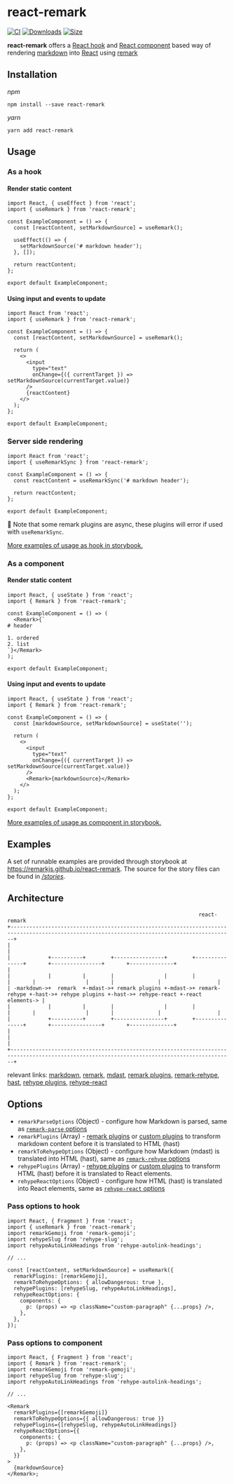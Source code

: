 # react-remark

[![CI](https://github.com/remarkjs/react-remark/workflows/CI/badge.svg?branch=main)](https://github.com/remarkjs/react-remark/actions?query=workflow%3ACI)
[![Downloads](https://img.shields.io/npm/dm/react-remark.svg)](https://www.npmjs.com/package/react-remark)
[![Size](https://img.shields.io/bundlephobia/minzip/react-remark.svg)](https://bundlephobia.com/result?p=react-remark)

**react-remark** offers a [React hook](https://reactjs.org/docs/hooks-intro.html) and [React component](https://reactjs.org/docs/glossary.html#components) based way of rendering [markdown](https://commonmark.org/) into [React](https://reactjs.org) using [remark](https://github.com/remarkjs/remark)

## Installation

_npm_

```
npm install --save react-remark
```

_yarn_

```
yarn add react-remark
```

## Usage

### As a hook

#### Render static content

```tsx
import React, { useEffect } from 'react';
import { useRemark } from 'react-remark';

const ExampleComponent = () => {
  const [reactContent, setMarkdownSource] = useRemark();

  useEffect(() => {
    setMarkdownSource('# markdown header');
  }, []);

  return reactContent;
};

export default ExampleComponent;
```

#### Using input and events to update

```tsx
import React from 'react';
import { useRemark } from 'react-remark';

const ExampleComponent = () => {
  const [reactContent, setMarkdownSource] = useRemark();

  return (
    <>
      <input
        type="text"
        onChange={({ currentTarget }) => setMarkdownSource(currentTarget.value)}
      />
      {reactContent}
    </>
  );
};

export default ExampleComponent;
```

### Server side rendering

```tsx
import React from 'react';
import { useRemarkSync } from 'react-remark';

const ExampleComponent = () => {
  const reactContent = useRemarkSync('# markdown header');

  return reactContent;
};

export default ExampleComponent;
```

:notebook: Note that some remark plugins are async, these plugins will error if used with `useRemarkSync`.

[More examples of usage as hook in storybook.](https://remarkjs.github.io/react-remark/?path=/story/remark-hook)

### As a component

#### Render static content

```tsx
import React, { useState } from 'react';
import { Remark } from 'react-remark';

const ExampleComponent = () => (
  <Remark>{`
# header

1. ordered
2. list
`}</Remark>
);

export default ExampleComponent;
```

#### Using input and events to update

```tsx
import React, { useState } from 'react';
import { Remark } from 'react-remark';

const ExampleComponent = () => {
  const [markdownSource, setMarkdownSource] = useState('');

  return (
    <>
      <input
        type="text"
        onChange={({ currentTarget }) => setMarkdownSource(currentTarget.value)}
      />
      <Remark>{markdownSource}</Remark>
    </>
  );
};

export default ExampleComponent;
```

[More examples of usage as component in storybook.](https://remarkjs.github.io/react-remark/?path=/story/remark-component)

## Examples

A set of runnable examples are provided through storybook at <https://remarkjs.github.io/react-remark>.
The source for the story files can be found in [_/stories_](./stories).

## Architecture

```
                                                             react-remark
+---------------------------------------------------------------------------------------------------------------------------------------------+
|                                                                                                                                             |
|            +----------+        +----------------+        +---------------+       +----------------+       +--------------+                  |
|            |          |        |                |        |               |       |                |       |              |                  |
| -markdown->+  remark  +-mdast->+ remark plugins +-mdast->+ remark-rehype +-hast->+ rehype plugins +-hast->+ rehype-react +-react elements-> |
|            |          |        |                |        |               |       |                |       |              |                  |
|            +----------+        +----------------+        +---------------+       +----------------+       +--------------+                  |
|                                                                                                                                             |
+---------------------------------------------------------------------------------------------------------------------------------------------+
```

relevant links: [markdown](https://commonmark.org), [remark](https://github.com/remarkjs/remark), [mdast](https://github.com/syntax-tree/mdast), [remark plugins](https://github.com/remarkjs/remark/blob/main/doc/plugins.md), [remark-rehype](https://github.com/remarkjs/remark-rehype), [hast](https://github.com/syntax-tree/hast), [rehype plugins](https://github.com/rehypejs/rehype/blob/main/doc/plugins.md), [rehype-react](https://github.com/rehypejs/rehype-react)

## Options

- `remarkParseOptions` (Object) - configure how Markdown is parsed, same as [`remark-parse` options](https://github.com/remarkjs/remark/tree/main/packages/remark-parse#options)
- `remarkPlugins` (Array) - [remark plugins](https://github.com/remarkjs/remark/blob/main/doc/plugins.md) or [custom plugins](https://unifiedjs.com/learn/guide/create-a-plugin) to transform markdown content before it is translated to HTML (hast)
- `remarkToRehypeOptions` (Object) - configure how Markdown (mdast) is translated into HTML (hast), same as [`remark-rehype` options](https://github.com/remarkjs/remark-rehype#api)
- `rehypePlugins` (Array) - [rehype plugins](https://github.com/rehypejs/rehype/blob/main/doc/plugins.md) or [custom plugins](https://unifiedjs.com/learn/guide/create-a-plugin) to transform HTML (hast) before it is translated to React elements.
- `rehypeReactOptions` (Object) - configure how HTML (hast) is translated into React elements, same as [`rehype-react` options](https://github.com/rehypejs/rehype-react#options)

### Pass options to hook

```tsx
import React, { Fragment } from 'react';
import { useRemark } from 'react-remark';
import remarkGemoji from 'remark-gemoji';
import rehypeSlug from 'rehype-slug';
import rehypeAutoLinkHeadings from 'rehype-autolink-headings';

// ...

const [reactContent, setMarkdownSource] = useRemark({
  remarkPlugins: [remarkGemoji],
  remarkToRehypeOptions: { allowDangerous: true },
  rehypePlugins: [rehypeSlug, rehypeAutoLinkHeadings],
  rehypeReactOptions: {
    components: {
      p: (props) => <p className="custom-paragraph" {...props} />,
    },
  },
});
```

### Pass options to component

```tsx
import React, { Fragment } from 'react';
import { Remark } from 'react-remark';
import remarkGemoji from 'remark-gemoji';
import rehypeSlug from 'rehype-slug';
import rehypeAutoLinkHeadings from 'rehype-autolink-headings';

// ...

<Remark
  remarkPlugins={[remarkGemoji]}
  remarkToRehypeOptions={{ allowDangerous: true }}
  rehypePlugins={[rehypeSlug, rehypeAutoLinkHeadings]}
  rehypeReactOptions={{
    components: {
      p: (props) => <p className="custom-paragraph" {...props} />,
    },
  }}
>
  {markdownSource}
</Remark>;
```
